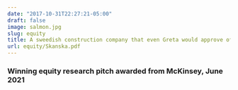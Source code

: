 ```yaml
---
date: "2017-10-31T22:27:21-05:00"
draft: false
image: salmon.jpg
slug: equity
title: A sweedish construction company that even Greta would approve of!
url: equity/Skanska.pdf
---
```


### Winning equity research pitch awarded from McKinsey, June 2021